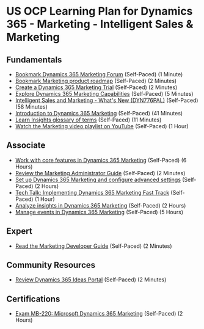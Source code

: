 # US OCP Learning Plan for Dynamics 365 - Marketing - Intelligent Sales & Marketing

## Fundamentals

* [Bookmark Dynamics 365 Marketing Forum](https://community.dynamics.com/365/marketing/f/dynamics-365-for-marketing-forum) (Self-Paced) (1 Minute)
* [Bookmark Marketing product roadmap](https://docs.microsoft.com/en-us/dynamics365-release-plan/2020wave1/dynamics365-marketing/) (Self-Paced) (2 Minutes)
* [Create a Dynamics 365 Marketing Trial](https://dynamics.microsoft.com/en-us/get-started/?appname=marketing) (Self-Paced) (2 Minutes)
* [Explore Dynamics 365 Marketing Capabilities](https://dynamics.microsoft.com/en-us/marketing/overview/) (Self-Paced) (5 Minutes)
* [Intelligent Sales and Marketing - What's New (DYN776PAL)](https://learning.eventbuilder.com/event/14962/occurrence/13613/recording?rauth=49.577540.5eaddc31b19cde2618a2b43e63d5c55906cf017512d3b59f794dad3b1212d270) (Self-Paced) (58 Minutes)
* [Introduction to Dynamics 365 Marketing](https://docs.microsoft.com/en-us/learn/wwl/introduction-dynamics-365-marketing/) (Self-Paced) (41 Minutes)
* [Learn Insights glossary of terms](https://docs.microsoft.com/en-us/dynamics365/marketing/insights-glossary) (Self-Paced) (11 Minutes)
* [Watch the Marketing video playlist on YouTube](https://www.youtube.com/playlist?list=PLcakwueIHoT_cV1n1es1YJt_T2A5u-XpR) (Self-Paced) (1 Hour)

## Associate

* [Work with core features in Dynamics 365 Marketing](https://docs.microsoft.com/en-us/learn/paths/work-core-features-marketing/) (Self-Paced) (6 Hours)
* [Review the Marketing Administrator Guide](https://docs.microsoft.com/en-us/dynamics365/marketing/admin-guide) (Self-Paced) (2 Minutes)
* [Set up Dynamics 365 Marketing and configure advanced settings](https://docs.microsoft.com/en-us/learn/paths/get-started-with-marketing/) (Self-Paced) (2 Hours)
* [Tech Talk: Implementing Dynamics 365 Marketing Fast Track](https://community.dynamics.com/365/b/techtalks/posts/implementing-dynamics-365-marketing-january-15-2020) (Self-Paced) (1 Hour)
* [Analyze insights in Dynamics 365 Marketing](https://docs.microsoft.com/en-us/learn/paths/analyze-marketing-insights/) (Self-Paced) (2 Hours)
* [Manage events in Dynamics 365 Marketing](https://docs.microsoft.com/en-us/learn/paths/manage-events-dynamics-365-marketing/) (Self-Paced) (5 Hours)

## Expert

* [Read the Marketing Developer Guide](https://docs.microsoft.com/en-us/dynamics365/marketing/developer/marketing-developer-guide) (Self-Paced) (2 Minutes)

## Community Resources

* [Review Dynamics 365 Ideas Portal](https://experience.dynamics.com/ideas/categories/?forum=dfa5b83d-9e4c-e811-a956-000d3a1bef07&forumName=Dynamics%20365%20for%20Marketing) (Self-Paced) (2 Minutes)

## Certifications

* [Exam MB-220: Microsoft Dynamics 365 Marketing](https://docs.microsoft.com/en-us/learn/certifications/exams/mb-220) (Self-Paced) (2 Hours)
